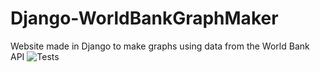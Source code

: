 # Django-WorldBankGraphMaker
Website made in Django to make graphs using data from the World Bank API
![Tests](https://github.com/Eyads99/Django-WorldBankGraphMaker/tree/master/.github/workflows/django.yml/badge.svg)
